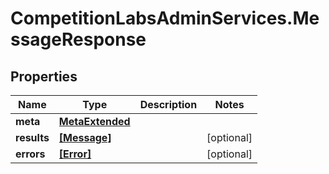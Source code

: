 # CompetitionLabsAdminServices.MessageResponse

## Properties

Name | Type | Description | Notes
------------ | ------------- | ------------- | -------------
**meta** | [**MetaExtended**](MetaExtended.md) |  | 
**results** | [**[Message]**](Message.md) |  | [optional] 
**errors** | [**[Error]**](Error.md) |  | [optional] 


